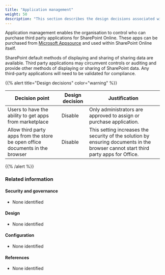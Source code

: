 ```yaml
---
title: "Application management"
weight: 50
description: "This section describes the design decisions associated with SharePoint Application Management for system(s) built using ASD's Blueprint for Secure Cloud."
---
```


Application management enables the organisation to control who can purchase third party applications for SharePoint Online. These apps can be purchased from [Microsoft Appsource](https://appsource.microsoft.com/marketplace/apps?product=sharepoint) and used within SharePoint Online itself.

SharePoint default methods of displaying and sharing of sharing data are available. Third party applications may circumvent controls or auditing and provide other methods of displaying or sharing of SharePoint data. Any third-party applications will need to be validated for compliance.

{{% alert title="Design decisions" color="warning" %}}

| Decision point                                                                | Design decision | Justification                                                                                                                      |
| ----------------------------------------------------------------------------- | --------------- | ---------------------------------------------------------------------------------------------------------------------------------- |
| Users to have the ability to get apps from marketplace                        | Disable         | Only administrators are approved to assign or purchase application.                                                                |
| Allow third party apps from the store be open office documents in the browser | Disable         | This setting increases the security of the solution by ensuring documents in the browser cannot start third party apps for Office. |

{{% /alert %}}

### Related information

#### Security and governance

- None identified

#### Design

- None identified

#### Configuration

- None identified

#### References

- None identified
